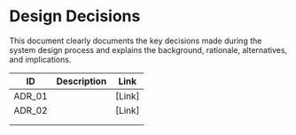 # Design Decisions

This document clearly documents the key decisions made during the system design process and explains the background, rationale, alternatives, and implications.

| ID     | Description | Link   |
| ------ | ----------- | ------ |
| ADR_01 |             | [Link] |
| ADR_02 |             | [Link] |
|        |             |        |
|        |             |        |

